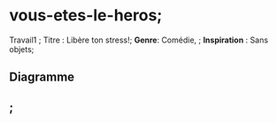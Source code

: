 # vous-etes-le-heros; <br>
Travail1 ;
Titre : Libère ton stress!;
**Genre**: Comédie, ;
**Inspiration** : Sans objets;

<h2>Diagramme<h2> ;
